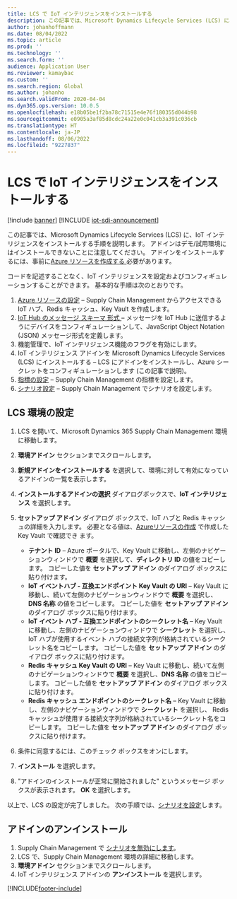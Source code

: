 ```yaml
---
title: LCS で IoT インテリジェンスをインストールする
description: この記事では、Microsoft Dynamics Lifecycle Services (LCS) に、IoT インテリジェンスをインストールする手順を説明します。
author: johanhoffmann
ms.date: 08/04/2022
ms.topic: article
ms.prod: ''
ms.technology: ''
ms.search.form: ''
audience: Application User
ms.reviewer: kamaybac
ms.custom: ''
ms.search.region: Global
ms.author: johanho
ms.search.validFrom: 2020-04-04
ms.dyn365.ops.version: 10.0.5
ms.openlocfilehash: e18b05be1f2ba78c71515e4e76f180355d044b98
ms.sourcegitcommit: e0905a3af85d8cdc24a22e0c041cb3a391c036cb
ms.translationtype: HT
ms.contentlocale: ja-JP
ms.lasthandoff: 08/06/2022
ms.locfileid: "9227837"
---
```

# <a name="install-the-iot-intelligence-add-in-in-lcs"></a>LCS で IoT インテリジェンスをインストールする

[!include [banner](../../includes/banner.md)]
[!INCLUDE [iot-sdi-announcement](../../includes/iot-sdi-announcement.md)]

この記事では、Microsoft Dynamics Lifecycle Services (LCS) に、IoT インテリジェンスをインストールする手順を説明します。 アドインはデモ/試用環境にはインストールできないことに注意してください。 アドインをインストールするには、事前に[Azure リソースを作成する ](iot-azure-setup.md)必要があります。

コードを記述することなく、IoT インテリジェンスを設定およびコンフィギュレーションすることができます。 基本的な手順は次のとおりです。

1. [Azure リソースの設定](iot-azure-setup.md) – Supply Chain Management からアクセスできる IoT ハブ、Redis キャッシュ、Key Vault を作成します。
2. [IoT Hub のメッセージ スキーマ 形式 ](iot-schema-format.md) – メッセージを IoT Hub に送信するようにデバイスをコンフィギュレーションして、JavaScript Object Notation (JSON) メッセージ形式を定義します。
3. 機能管理で、IoT インテリジェンス機能のフラグを有効にします。
4. IoT インテリジェンス アドインを Microsoft Dynamics Lifecycle Services (LCS) にインストールする – LCS にアドインをインストールし、Azure シークレットをコンフィギュレーションします (この記事で説明)。
5. [指標の設定](iot-metrics-setup.md) – Supply Chain Management の指標を設定します。
6. [シナリオ設定](iot-scenario-setup.md) – Supply Chain Management でシナリオを設定します。

## <a name="set-up-the-lcs-environment"></a>LCS 環境の設定

1. LCS を開いて、Microsoft Dynamics 365 Supply Chain Management 環境に移動します。
2. **環境アドイン** セクションまでスクロールします。
3. **新規アドインをインストールする** を選択して、環境に対して有効になっているアドインの一覧を表示します。
4. **インストールするアドインの選択** ダイアログボックスで、**IoT インテリジェンス** を選択します。
5. **セットアップ アドイン** ダイアログ ボックスで、IoT ハブと Redis キャッシュの詳細を入力します。 必要となる値は、[Azureリソースの作成](iot-azure-setup.md) で作成した Key Vault で確認でき ます。

    + **テナント ID** – Azure ポータルで、Key Vault に移動し、左側のナビゲーションウィンドウで **概要** を選択して、**ディレクトリ ID** の値をコピーします。 コピーした値を **セットアップ アドイン** のダイアログ ボックスに貼り付けます。
    + **IoT イベントハブ - 互換エンドポイント Key Vault の URI** – Key Vault に移動し、続いて左側のナビゲーションウィンドウで **概要** を選択し、**DNS 名称** の値をコピーします。 コピーした値を **セットアップ アドイン** のダイアログ ボックスに貼り付けます。
    + **IoT イベント ハブ - 互換エンドポイントのシークレット名** – Key Vault に移動し、左側のナビゲーションウィンドウで **シークレット** を選択し、 IoT ハブが使用するイベント ハブの接続文字列が格納されているシークレット名をコピーします。 コピーした値を **セットアップ アドイン** のダイアログ ボックスに貼り付けます。
    + **Redis キャッシュ Key Vault の URI** – Key Vault に移動し、続いて左側のナビゲーションウィンドウで **概要** を選択し、**DNS 名称** の値をコピーします。 コピーした値を **セットアップ アドイン** のダイアログ ボックスに貼り付けます。
    + **Redis キャッシュ エンドポイントのシークレット名** – Key Vault に移動し、左側のナビゲーションウィンドウで **シークレット** を選択し、 Redis キャッシュが使用する接続文字列が格納されているシークレット名をコピーします。 コピーした値を **セットアップ アドイン** のダイアログ ボックスに貼り付けます。

6. 条件に同意するには、このチェック ボックスをオンにします。
7. **インストール** を選択します。
8. "アドインのインストールが正常に開始されました" というメッセージ ボックスが表示されます。 **OK** を選択します。

以上で、LCS の設定が完了しました。 次の手順では、[シナリオを設定](iot-scenario-setup.md)します。

## <a name="uninstall-the-add-in"></a><a id="uninstall-addin"></a>アドインのアンインストール

1. Supply Chain Management で [シナリオを無効にします](iot-scenario-setup.md#disable-a-scenario)。
2. LCS で、Supply Chain Management 環境の詳細に移動します。
3. **環境アドイン** セクションまでスクロールします。
4. IoT インテリジェンス アドインの **アンインストール** を選択します。


[!INCLUDE[footer-include](../../includes/footer-banner.md)]